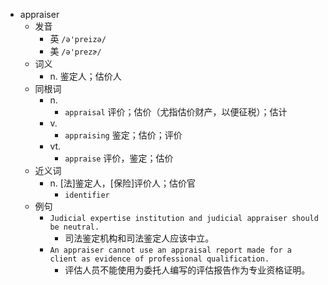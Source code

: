 - appraiser
  - 发音
    - 英 `/ə'preizə/`
    - 美 `/ə'prezɚ/`
  - 词义
    - n. 鉴定人；估价人
  - 同根词
    - n.
      - `appraisal` 评价；估价（尤指估价财产，以便征税）；估计
    - v.
      - `appraising` 鉴定；估价；评价
    - vt.
      - `appraise` 评价，鉴定；估价
  - 近义词
    - n. [法]鉴定人，[保险]评价人；估价官
      - `identifier`
  - 例句
    - `Judicial expertise institution and judicial appraiser should be neutral.`
      - 司法鉴定机构和司法鉴定人应该中立。
    - `An appraiser cannot use an appraisal report made for a client as evidence of professional qualification.`
      - 评估人员不能使用为委托人编写的评估报告作为专业资格证明。

